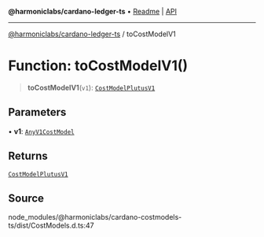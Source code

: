 **@harmoniclabs/cardano-ledger-ts** • [Readme](../README.md) \| [API](../globals.md)

***

[@harmoniclabs/cardano-ledger-ts](../README.md) / toCostModelV1

# Function: toCostModelV1()

> **toCostModelV1**(`v1`): [`CostModelPlutusV1`](../interfaces/CostModelPlutusV1.md)

## Parameters

• **v1**: [`AnyV1CostModel`](../type-aliases/AnyV1CostModel.md)

## Returns

[`CostModelPlutusV1`](../interfaces/CostModelPlutusV1.md)

## Source

node\_modules/@harmoniclabs/cardano-costmodels-ts/dist/CostModels.d.ts:47
